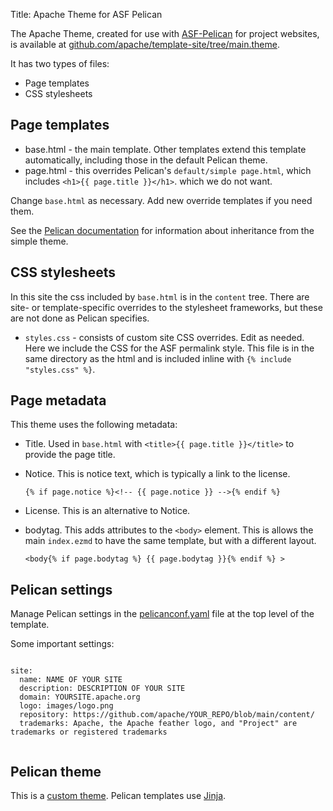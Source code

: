 Title: Apache Theme for ASF Pelican

The Apache Theme, created for use with [ASF-Pelican](asf-pelican.html) for project websites, is available at <a href="https://github.com/apache/template-site/tree/main/theme" target="_blank">github.com/apache/template-site/tree/main.theme</a>.

It has two types of files:

- Page templates
- CSS stylesheets

## Page templates

- base.html - the main template. Other templates extend this template automatically, including those in the default Pelican theme.
- page.html - this overrides Pelican's `default/simple page.html`, which includes `<h1>{{ page.title }}</h1>`. which we do not want.

Change `base.html` as necessary. Add new override templates if you need them.

See the <a href="https://docs.getpelican.com/en/latest/themes.html#inheritance" target="_blank">Pelican documentation</a> for information about inheritance from the simple theme.

## CSS stylesheets

In this site the css included by `base.html` is in the `content` tree.
There are site- or template-specific overrides to the stylesheet frameworks, but these are not done as Pelican specifies.

- `styles.css` - consists of custom site CSS overrides. Edit as needed. Here we include the CSS for the ASF permalink style.
  This file is in the same directory as the html and is included inline with `{% include "styles.css" %}`.

## Page metadata

This theme uses the following metadata:

- Title. Used in `base.html` with `<title>{{ page.title }}</title>` to provide the page title.

- Notice. This is notice text, which is typically a link to the license.

  `{% if page.notice %}<!-- {{ page.notice }} -->{% endif %}`

- License. This is an alternative to Notice.

- bodytag. This adds attributes to the `<body>` element.
  This is allows the main `index.ezmd` to have the same template, but with a different layout.

  `<body{% if page.bodytag %} {{ page.bodytag }}{% endif %} >`   

## Pelican settings

Manage Pelican settings in the <a href="https://github.com/apache/template-site/blob/main/pelicanconf.yaml" target="_blank">pelicanconf.yaml</a> file at the top level of the template.

Some important settings:

```

site:
  name: NAME OF YOUR SITE
  description: DESCRIPTION OF YOUR SITE
  domain: YOURSITE.apache.org
  logo: images/logo.png
  repository: https://github.com/apache/YOUR_REPO/blob/main/content/
  trademarks: Apache, the Apache feather logo, and "Project" are trademarks or registered trademarks
  
```


## Pelican theme

This is a [custom theme][1]. Pelican templates use [Jinja][2].


[1]: https://docs.getpelican.com/en/latest/themes.html
[2]: https://jinja.palletsprojects.com/en/3.0.x/
